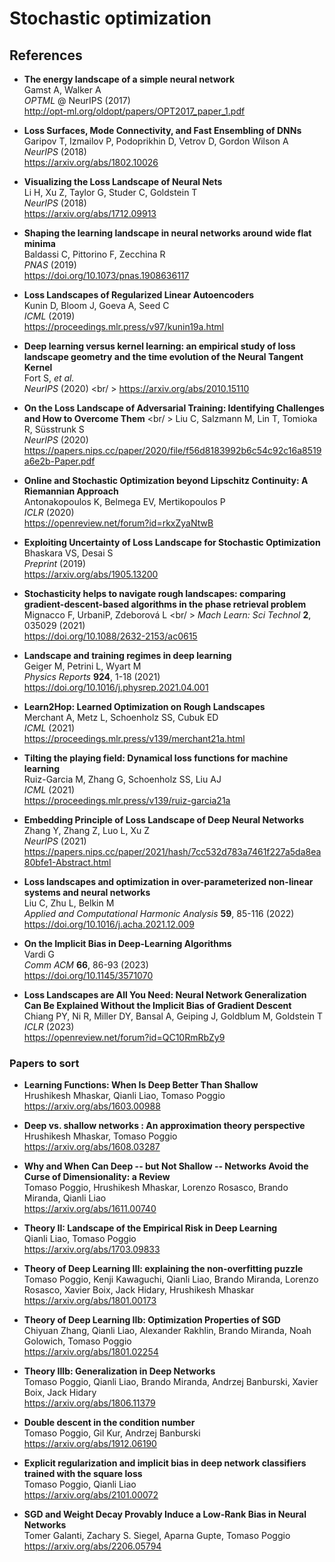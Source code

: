 # Stochastic optimization

## References

- **The energy landscape of a simple neural network** <br />
  Gamst A, Walker A <br />
  _OPTML_ @ NeurIPS (2017) <br />
  http://opt-ml.org/oldopt/papers/OPT2017_paper_1.pdf

- **Loss Surfaces, Mode Connectivity, and Fast Ensembling of DNNs** <br />
  Garipov T, Izmailov P, Podoprikhin D, Vetrov D, Gordon Wilson A <br />
  _NeurIPS_ (2018) <br />
  https://arxiv.org/abs/1802.10026

- **Visualizing the Loss Landscape of Neural Nets** <br />
  Li H, Xu Z, Taylor G, Studer C, Goldstein T <br />
  _NeurIPS_ (2018) <br />
  https://arxiv.org/abs/1712.09913

- **Shaping the learning landscape in neural networks around wide flat minima** <br />
  Baldassi C, Pittorino F, Zecchina R <br />
  _PNAS_ (2019) <br />
  https://doi.org/10.1073/pnas.1908636117

- **Loss Landscapes of Regularized Linear Autoencoders** <br />
  Kunin D, Bloom J, Goeva A, Seed C <br />
  _ICML_ (2019) <br />
  https://proceedings.mlr.press/v97/kunin19a.html

- **Deep learning versus kernel learning:
  an empirical study of loss landscape geometry and the time evolution of the Neural Tangent Kernel** <br />
  Fort S, _et al._ <br />
  _NeurIPS_ (2020) <br/ >
  https://arxiv.org/abs/2010.15110

- **On the Loss Landscape of Adversarial Training:
  Identifying Challenges and How to Overcome Them** <br/ >
  Liu C, Salzmann M, Lin T, Tomioka R, Süsstrunk S <br />
  _NeurIPS_ (2020) <br />
  https://papers.nips.cc/paper/2020/file/f56d8183992b6c54c92c16a8519a6e2b-Paper.pdf

- **Online and Stochastic Optimization beyond Lipschitz Continuity: A Riemannian Approach** <br />
  Antonakopoulos K, Belmega EV, Mertikopoulos P <br />
  _ICLR_ (2020) <br />
  https://openreview.net/forum?id=rkxZyaNtwB

- **Exploiting Uncertainty of Loss Landscape for Stochastic Optimization** <br />
  Bhaskara VS, Desai S <br />
  _Preprint_ (2019) <br />
  https://arxiv.org/abs/1905.13200

- **Stochasticity helps to navigate rough landscapes: comparing gradient-descent-based algorithms in the phase retrieval problem** <br />
  Mignacco F, UrbaniP, Zdeborová L <br/ >
  _Mach Learn: Sci Technol_ **2**, 035029 (2021) <br />
  https://doi.org/10.1088/2632-2153/ac0615

- **Landscape and training regimes in deep learning** <br />
  Geiger M, Petrini L, Wyart M <br />
  _Physics Reports_ **924**, 1-18 (2021) <br />
  https://doi.org/10.1016/j.physrep.2021.04.001

- **Learn2Hop: Learned Optimization on Rough Landscapes** <br />
  Merchant A, Metz L, Schoenholz SS, Cubuk ED <br />
  _ICML_ (2021) <br />
  https://proceedings.mlr.press/v139/merchant21a.html

- **Tilting the playing field: Dynamical loss functions for machine learning** <br />
  Ruiz-Garcia M, Zhang G, Schoenholz SS, Liu AJ <br />
  _ICML_ (2021) <br />
  https://proceedings.mlr.press/v139/ruiz-garcia21a

- **Embedding Principle of Loss Landscape of Deep Neural Networks** <br />
  Zhang Y, Zhang Z, Luo L, Xu Z <br />
  _NeurIPS_ (2021) <br />
  https://papers.nips.cc/paper/2021/hash/7cc532d783a7461f227a5da8ea80bfe1-Abstract.html

- **Loss landscapes and optimization in over-parameterized non-linear systems and neural networks** <br />
  Liu C, Zhu L, Belkin M <br />
  _Applied and Computational Harmonic Analysis_ **59**, 85-116 (2022) <br />
  https://doi.org/10.1016/j.acha.2021.12.009

- **On the Implicit Bias in Deep-Learning Algorithms** <br />
  Vardi G <br />
  _Comm ACM_ **66**, 86-93 (2023) <br />
  https://doi.org/10.1145/3571070

- **Loss Landscapes are All You Need: Neural Network Generalization Can Be Explained Without the Implicit Bias of Gradient Descent** <br />
  Chiang PY, Ni R, Miller DY, Bansal A, Geiping J, Goldblum M, Goldstein T <br />
  _ICLR_ (2023) <br />
  https://openreview.net/forum?id=QC10RmRbZy9

### Papers to sort

- **Learning Functions: When Is Deep Better Than Shallow** <br />
  Hrushikesh Mhaskar, Qianli Liao, Tomaso Poggio <br />
  https://arxiv.org/abs/1603.00988

- **Deep vs. shallow networks : An approximation theory perspective** <br />
  Hrushikesh Mhaskar, Tomaso Poggio <br />
  https://arxiv.org/abs/1608.03287

- **Why and When Can Deep -- but Not Shallow -- Networks Avoid the Curse of Dimensionality: a Review** <br />
  Tomaso Poggio, Hrushikesh Mhaskar, Lorenzo Rosasco, Brando Miranda, Qianli Liao <br />
  https://arxiv.org/abs/1611.00740

- **Theory II: Landscape of the Empirical Risk in Deep Learning** <br />
  Qianli Liao, Tomaso Poggio <br />
  https://arxiv.org/abs/1703.09833

- **Theory of Deep Learning III: explaining the non-overfitting puzzle** <br />
  Tomaso Poggio, Kenji Kawaguchi, Qianli Liao, Brando Miranda, Lorenzo Rosasco, Xavier Boix, Jack Hidary, Hrushikesh Mhaskar <br />
  https://arxiv.org/abs/1801.00173

- **Theory of Deep Learning IIb: Optimization Properties of SGD** <br />
  Chiyuan Zhang, Qianli Liao, Alexander Rakhlin, Brando Miranda, Noah Golowich, Tomaso Poggio <br />
  https://arxiv.org/abs/1801.02254

- **Theory IIIb: Generalization in Deep Networks** <br />
  Tomaso Poggio, Qianli Liao, Brando Miranda, Andrzej Banburski, Xavier Boix, Jack Hidary <br />
  https://arxiv.org/abs/1806.11379

- **Double descent in the condition number** <br />
  Tomaso Poggio, Gil Kur, Andrzej Banburski <br />
  https://arxiv.org/abs/1912.06190

- **Explicit regularization and implicit bias in deep network classifiers trained with the square loss** <br />
  Tomaso Poggio, Qianli Liao <br />
  https://arxiv.org/abs/2101.00072

- **SGD and Weight Decay Provably Induce a Low-Rank Bias in Neural Networks** <br />
  Tomer Galanti, Zachary S. Siegel, Aparna Gupte, Tomaso Poggio <br />
  https://arxiv.org/abs/2206.05794
